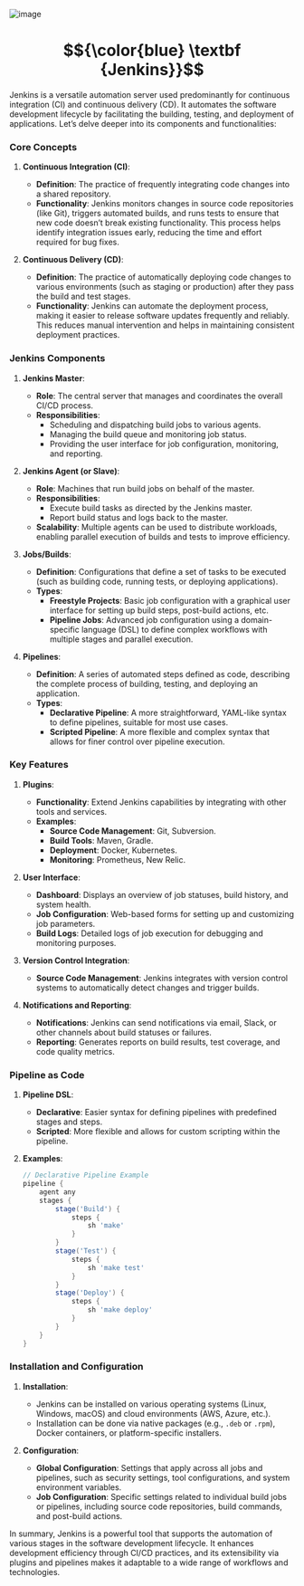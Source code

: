 
![image](https://github.com/user-attachments/assets/7bf2d30c-5a05-4b6b-a5dd-dafa6cd31f15)



# $${\color{blue} \textbf {Jenkins}}$$




Jenkins is a versatile automation server used predominantly for continuous integration (CI) and continuous delivery (CD). It automates the software development lifecycle by facilitating the building, testing, and deployment of applications. Let’s delve deeper into its components and functionalities:

### **Core Concepts**

1. **Continuous Integration (CI)**:
   - **Definition**: The practice of frequently integrating code changes into a shared repository.
   - **Functionality**: Jenkins monitors changes in source code repositories (like Git), triggers automated builds, and runs tests to ensure that new code doesn’t break existing functionality. This process helps identify integration issues early, reducing the time and effort required for bug fixes.

2. **Continuous Delivery (CD)**:
   - **Definition**: The practice of automatically deploying code changes to various environments (such as staging or production) after they pass the build and test stages.
   - **Functionality**: Jenkins can automate the deployment process, making it easier to release software updates frequently and reliably. This reduces manual intervention and helps in maintaining consistent deployment practices.

### **Jenkins Components**

1. **Jenkins Master**:
   - **Role**: The central server that manages and coordinates the overall CI/CD process.
   - **Responsibilities**: 
     - Scheduling and dispatching build jobs to various agents.
     - Managing the build queue and monitoring job status.
     - Providing the user interface for job configuration, monitoring, and reporting.

2. **Jenkins Agent (or Slave)**:
   - **Role**: Machines that run build jobs on behalf of the master.
   - **Responsibilities**: 
     - Execute build tasks as directed by the Jenkins master.
     - Report build status and logs back to the master.
   - **Scalability**: Multiple agents can be used to distribute workloads, enabling parallel execution of builds and tests to improve efficiency.

3. **Jobs/Builds**:
   - **Definition**: Configurations that define a set of tasks to be executed (such as building code, running tests, or deploying applications).
   - **Types**:
     - **Freestyle Projects**: Basic job configuration with a graphical user interface for setting up build steps, post-build actions, etc.
     - **Pipeline Jobs**: Advanced job configuration using a domain-specific language (DSL) to define complex workflows with multiple stages and parallel execution.

4. **Pipelines**:
   - **Definition**: A series of automated steps defined as code, describing the complete process of building, testing, and deploying an application.
   - **Types**:
     - **Declarative Pipeline**: A more straightforward, YAML-like syntax to define pipelines, suitable for most use cases.
     - **Scripted Pipeline**: A more flexible and complex syntax that allows for finer control over pipeline execution.

### **Key Features**

1. **Plugins**:
   - **Functionality**: Extend Jenkins capabilities by integrating with other tools and services.
   - **Examples**: 
     - **Source Code Management**: Git, Subversion.
     - **Build Tools**: Maven, Gradle.
     - **Deployment**: Docker, Kubernetes.
     - **Monitoring**: Prometheus, New Relic.

2. **User Interface**:
   - **Dashboard**: Displays an overview of job statuses, build history, and system health.
   - **Job Configuration**: Web-based forms for setting up and customizing job parameters.
   - **Build Logs**: Detailed logs of job execution for debugging and monitoring purposes.

3. **Version Control Integration**:
   - **Source Code Management**: Jenkins integrates with version control systems to automatically detect changes and trigger builds.

4. **Notifications and Reporting**:
   - **Notifications**: Jenkins can send notifications via email, Slack, or other channels about build statuses or failures.
   - **Reporting**: Generates reports on build results, test coverage, and code quality metrics.

### **Pipeline as Code**

1. **Pipeline DSL**:
   - **Declarative**: Easier syntax for defining pipelines with predefined stages and steps.
   - **Scripted**: More flexible and allows for custom scripting within the pipeline.

2. **Examples**:
   ```groovy
   // Declarative Pipeline Example
   pipeline {
       agent any
       stages {
           stage('Build') {
               steps {
                   sh 'make'
               }
           }
           stage('Test') {
               steps {
                   sh 'make test'
               }
           }
           stage('Deploy') {
               steps {
                   sh 'make deploy'
               }
           }
       }
   }
   ```

### **Installation and Configuration**

1. **Installation**:
   - Jenkins can be installed on various operating systems (Linux, Windows, macOS) and cloud environments (AWS, Azure, etc.).
   - Installation can be done via native packages (e.g., `.deb` or `.rpm`), Docker containers, or platform-specific installers.

2. **Configuration**:
   - **Global Configuration**: Settings that apply across all jobs and pipelines, such as security settings, tool configurations, and system environment variables.
   - **Job Configuration**: Specific settings related to individual build jobs or pipelines, including source code repositories, build commands, and post-build actions.

In summary, Jenkins is a powerful tool that supports the automation of various stages in the software development lifecycle. It enhances development efficiency through CI/CD practices, and its extensibility via plugins and pipelines makes it adaptable to a wide range of workflows and technologies.

